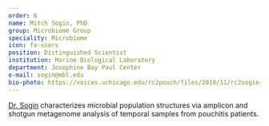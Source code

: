 ```yaml
---
order: 6
name: Mitch Sogin, PhD
group: Microbiome Group
speciality: Microbiome
icon: fa-users
position: Distinguished Scientist
institution: Marine Biological Laboratory
department: Josephine Bay Paul Center
e-mail: sogin@mbl.edu
bio-photo: https://voices.uchicago.edu/rc2pouch/files/2019/11/rc2sogin-e1573842083295.jpg
---
```


[Dr. Sogin](https://www.mbl.edu/jbpc/staff/sogin/) characterizes microbial population structures via amplicon and shotgun metagenome analysis of temporal samples from pouchitis patients.
